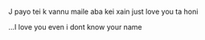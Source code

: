 J payo tei k vannu maile aba kei xain just love you ta honi

...I love you even i dont know your name
